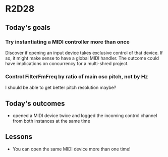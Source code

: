 # R2D28

## Today's goals

### Try instantiating a MIDI controller more than once
Discover if opening an input device takes exclusive control of that device. If so, it might make sense to have a global MIDI handler. The outcome could have implications on concurrency for a multi-shred project.

### Control FilterFmFreq by ratio of main osc pitch, not by Hz
I should be able to get better pitch resolution maybe?

## Today's outcomes
- opened a MIDI device twice and logged the incoming control channel from both instances at the same time

## Lessons
- You can open the same MIDI device more than one time!
